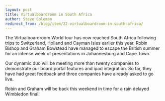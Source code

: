 ```yaml
---
layout: post
title: Virtualboardroom in South Africa
author: Steve Coleman
redirect_from: /blog/item/22-virtualboardroom-in-south-africa/
---
```

The Virtualboardroom World tour has now reached South Africa following trips to
Switzerland, Holland and Cayman Isles earlier this year. Robin Bishop and
Graham Bowstead have managed to escape the British summer for an intense week
of presentations in Johannesburg and Cape Town.
<!--more-->
Our dynamic duo will be meeting more than twenty companies to demonstrate our
board portal features and ipad integration. So far, they have had great
feedback and three companies have already asked to go live.

Robin and Graham will be back this weekend in time for a rain delayed Wimbledon
final!
